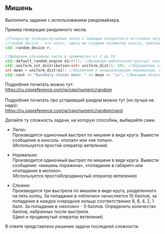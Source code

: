 <h2>Мишень</h2>
Выполнить задание с использованием рандомайзера. <br>

Пример генерации рандомного числа: <br>

```c++
//Генератор псеводослучайных чисел с помощью аппаратного источника энтропии
//random_device - это класс, здесь мы создаем экземпляр класса, присваивая ему идентификатор r;
std::random_device r;

//Выбираем случайное число в промежутке от 1 до 10
std::default_random_engine e1(r()); //Вызываем шаблон(конструктор) класса default_random_engine, аргументом является экземпляр объекта random_device, идентификатор - e1 (example1).
std::uniform_int_distribution<int> uniform_dist(1, 10); //Определяем тип данных, в данном случае int, определяем промежуток, в данном случае от 1 до 10.
int mean = uniform_dist(e1); //Объявляем и инициализируем переменную, используя метод класса random, аргументом является экземпляр класса default_random_engine.
std::cout << "Randomly-chosen mean: " << mean << '\n'; //Выводим полученное рандомное числа типа int
```


Подробнее почитать можно тут: <br> https://ru.cppreference.com/w/cpp/numeric/random <br> <br>
Подробнее почитать про устаревший рандом можно тут (но лучше не надо): <br> https://ru.cppreference.com/w/cpp/numeric/random/rand <br>

Делайте ту сложность задачи, на которую способны, выбирайте сами. <br>

- Легко: <br>
Производится одиночный выстрел по мишени в виде круга. Вывести сообщение в консоль: «попал» или «не попал». <br>
(Используется простой оператор ветвления) <br>

- Нормально: <br>
Производится одиночный выстрел по мишени в виде круга. Вывести сообщение: «мишень поражена», «попадание в габарит» или «попадание в молоко». <br>
(Используется простой\продвинутый оператор ветвления) <br>

- Сложно: <br>
Производится три выстрела по мишени в виде круга, разделенного на пять колец. За попадание в «яблочко» начисляется 10 баллов, за попадание в каждое очередное кольцо соответственно 8, 6, 4, 2, 1 балл. За попадание в «молоко» - 0 баллов. Определить количество баллов, набранных после выстрела. <br> 
(Цикл и продвинутый оператор ветвления)<br>


В ответе представлено решение задачи последней сложности.
